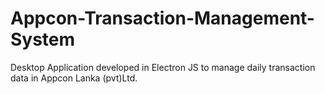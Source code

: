 # Appcon-Transaction-Management-System
Desktop Application developed in Electron JS to manage daily transaction data in Appcon Lanka (pvt)Ltd.

<!--stackedit_data:
eyJoaXN0b3J5IjpbLTIwMTcyOTg1OF19
-->
